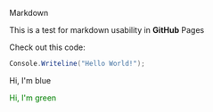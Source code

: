 <link href="style.css" rel="stylesheet" type="text/css">

<style>
.green-font{
color: green;
}
</style>

Markdown

This is a test for markdown usability in **GitHub** Pages

Check out this code:
```csharp
Console.Writeline("Hello World!");
```

<div class="blue-font">
Hi, I'm blue
</div>

<label class="green-font">Hi, I'm green</label>
